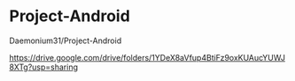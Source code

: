 # Project-Android
Daemonium31/Project-Android

https://drive.google.com/drive/folders/1YDeX8aVfup4BtiFz9oxKUAucYUWJ8XTg?usp=sharing
